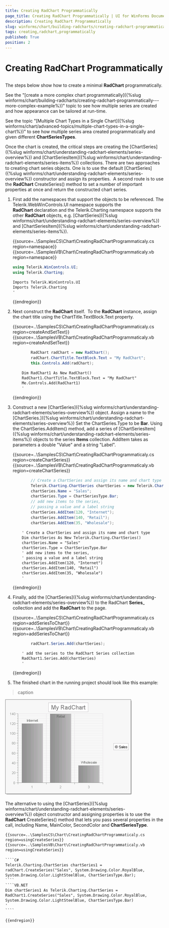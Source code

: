 ```yaml
---
title: Creating RadChart Programmatically
page_title: Creating RadChart Programmatically | UI for WinForms Documentation
description: Creating RadChart Programmatically
slug: winforms/chart/building-radcharts/creating-radchart-programmatically
tags: creating,radchart,programmatically
published: True
position: 2
---
```


# Creating RadChart Programmatically



## 

The steps below show how to create a minimal __RadChart__ programmatically. 

See the "[create a more complex chart programmatically]({%slug winforms/chart/building-radcharts/creating-radchart-programmatically---more-complex-example%})" topic to see how multiple series are created and how appearance can be tailored at run-time.

See the topic "[Multiple Chart Types in a Single Chart]({%slug winforms/chart/advanced-topics/multiple-chart-types-in-a-single-chart%})" to see how multiple series area created programmatically and given different __ChartSeriesTypes__.

Once the chart is created, the critical steps are creating the [ChartSeries]({%slug winforms/chart/understanding-radchart-elements/series-overview%}) and [ChartSeriesItem]({%slug winforms/chart/understanding-radchart-elements/series-items%}) collections. There are two approaches to creating chart series objects. One is to use the default [ChartSeries]({%slug winforms/chart/understanding-radchart-elements/series-overview%}) constructor and assign its properties.  A second route is to use the __RadChart__ CreateSeries() method to set a number of important properties at once and return the constructed chart series.

1. First add the namespaces that support the objects to be referenced. The Telerik.WebWinControls.UI namespace supports the __RadChart__ declaration and the Telerik.Charting namespace supports the other __RadChart__ objects, e.g. [ChartSeries]({%slug winforms/chart/understanding-radchart-elements/series-overview%}) and [ChartSeriesItem]({%slug winforms/chart/understanding-radchart-elements/series-items%}).
        		

	{{source=..\SamplesCS\Chart\CreatingRadChartProgrammaticaly.cs region=namespace}} 
	{{source=..\SamplesVB\Chart\CreatingRadChartProgrammaticaly.vb region=namespace}} 

	````C#
	using Telerik.WinControls.UI;
	using Telerik.Charting;
	````
	````VB.NET
	Imports Telerik.WinControls.UI
	Imports Telerik.Charting
	'
	````

	{{endregion}} 



1. Next construct the __RadChart__ itself.  To the __RadChart__ instance, assign the chart title using the ChartTitle.TextBlock.Text property.
			
	{{source=..\SamplesCS\Chart\CreatingRadChartProgrammaticaly.cs region=createAndSetText}} 
	{{source=..\SamplesVB\Chart\CreatingRadChartProgrammaticaly.vb region=createAndSetText}} 

	````C#
            RadChart radChart = new RadChart();
            radChart.ChartTitle.TextBlock.Text = "My RadChart";
            this.Controls.Add(radChart);
	````
	````VB.NET
        Dim RadChart1 As New RadChart()
        RadChart1.ChartTitle.TextBlock.Text = "My RadChart"
        Me.Controls.Add(RadChart1)
        '
	````

	{{endregion}} 




1. Construct a new [ChartSeries]({%slug winforms/chart/understanding-radchart-elements/series-overview%}) object. Assign a name to the [ChartSeries.]({%slug winforms/chart/understanding-radchart-elements/series-overview%}) Set the ChartSeries.Type to be __Bar__. Using the ChartSeries.AddItem() method, add a series of [ChartSeriesItem]({%slug winforms/chart/understanding-radchart-elements/series-items%}) objects to the series __Items__ collection. AddItem takes as parameters a double "Value" and a string "Label". 


	{{source=..\SamplesCS\Chart\CreatingRadChartProgrammaticaly.cs region=createChartSeries}} 
	{{source=..\SamplesVB\Chart\CreatingRadChartProgrammaticaly.vb region=createChartSeries}} 

	````C#
            // Create a ChartSeries and assign its name and chart type
            Telerik.Charting.ChartSeries chartSeries = new Telerik.Charting.ChartSeries();
            chartSeries.Name = "Sales";
            chartSeries.Type = ChartSeriesType.Bar;
            // add new items to the series,
            // passing a value and a label string
            chartSeries.AddItem(120, "Internet");
            chartSeries.AddItem(140, "Retail");
            chartSeries.AddItem(35, "Wholesale");
	````
	````VB.NET
        ' Create a ChartSeries and assign its name and chart type
        Dim chartSeries As New Telerik.Charting.ChartSeries()
        chartSeries.Name = "Sales"
        chartSeries.Type = ChartSeriesType.Bar
        ' add new items to the series,
        ' passing a value and a label string
        chartSeries.AddItem(120, "Internet")
        chartSeries.AddItem(140, "Retail")
        chartSeries.AddItem(35, "Wholesale")
        '
	````

	{{endregion}} 
 
1. Finally, add the [ChartSeries]({%slug winforms/chart/understanding-radchart-elements/series-overview%}) to the RadChart __Series___ collection and add the __RadChart__ to the page. 

	{{source=..\SamplesCS\Chart\CreatingRadChartProgrammaticaly.cs region=addSeriesToChart}} 
	{{source=..\SamplesVB\Chart\CreatingRadChartProgrammaticaly.vb region=addSeriesToChart}} 

	````C#
            radChart.Series.Add(chartSeries);
	````
	````VB.NET
        ' add the series to the RadChart Series collection
        RadChart1.Series.Add(chartSeries)
        '
	````

	{{endregion}} 


1. The finished chart in the running project should look like this example: 


>caption 

![chart-building-radcharts-creating-radchart-programmatically 001](images/chart-building-radcharts-creating-radchart-programmatically001.png)



The alternative to using the [ChartSeries]({%slug winforms/chart/understanding-radchart-elements/series-overview%}) object constructor and assigning properties is to use the __RadChart__ CreateSeries() method that lets you pass several properties in the call, including Name, MainColor, SecondColor and __ChartSeriesType__. 

	{{source=..\SamplesCS\Chart\CreatingRadChartProgrammaticaly.cs region=usingCreateSeries}} 
	{{source=..\SamplesVB\Chart\CreatingRadChartProgrammaticaly.vb region=usingCreateSeries}} 

	````C#
	Telerik.Charting.ChartSeries chartSeries1 = radChart.CreateSeries("Sales", System.Drawing.Color.RoyalBlue, System.Drawing.Color.LightSteelBlue, ChartSeriesType.Bar);
	````
	````VB.NET
	Dim chartSeries1 As Telerik.Charting.ChartSeries = RadChart1.CreateSeries("Sales", System.Drawing.Color.RoyalBlue, System.Drawing.Color.LightSteelBlue, ChartSeriesType.Bar)
	'
	````

	{{endregion}} 





